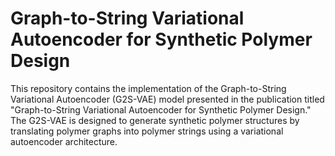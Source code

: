 # Graph-to-String Variational Autoencoder for Synthetic Polymer Design
This repository contains the implementation of the Graph-to-String Variational Autoencoder (G2S-VAE) model presented in the publication titled "Graph-to-String Variational Autoencoder for Synthetic Polymer Design." The G2S-VAE is designed to generate synthetic polymer structures by translating polymer graphs into polymer strings using a variational autoencoder architecture.
